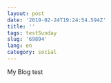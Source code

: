 ```yaml
---
layout: post
date: '2019-02-24T19:24:54.594Z'
title: ''
tags: testSunday
slug: '69894'
lang: en
category: social
---
```

My Blog test

